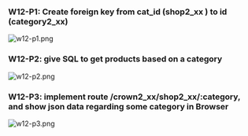 ### W12-P1: Create foreign key from cat_id (shop2_xx ) to id (category2_xx)

![w12-p1.png](https://esqwkehuhxspbqsektof.supabase.co/storage/v1/object/public/demo-19/md_2A_img/w12-p1.png?t=2023-05-04T08%3A14%3A29.432Z)

### W12-P2: give SQL to get products based on a category

![w12-p2.png](https://esqwkehuhxspbqsektof.supabase.co/storage/v1/object/public/demo-19/md_2A_img/w12-p2.png?t=2023-05-04T08%3A14%3A50.082Z)

### W12-P3: implement route /crown2_xx/shop2_xx/:category, and show json data regarding some category in Browser

![w12-p3.png](https://esqwkehuhxspbqsektof.supabase.co/storage/v1/object/public/demo-19/md_2A_img/w12-p3.png)
